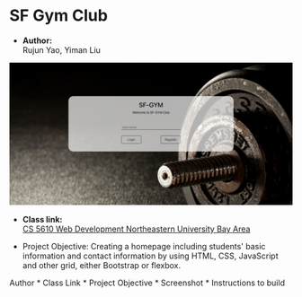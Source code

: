 # SF Gym Club

* **Author:**  
Rujun Yao, Yiman Liu
<img src="https://raw.githubusercontent.com/yimanliu0/yimanliu0.github.io/master/images/Homepage.png" alt="homepage">

* **Class link:**  
<a href="https://johnguerra.co/classes/webDevelopment_fall_2020/">CS 5610 Web Development Northeastern University Bay Area</a> 

* Project Objective: Creating a homepage including students' basic information and contact information by using HTML, CSS, JavaScript and other grid, either Bootstrap or flexbox. 

Author * Class Link * Project Objective * Screenshot * Instructions to build 
